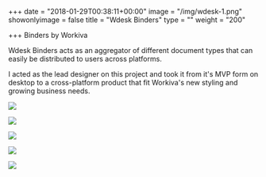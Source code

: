 +++
date = "2018-01-29T00:38:11+00:00"
image = "/img/wdesk-1.png"
showonlyimage = false
title = "Wdesk Binders"
type = ""
weight = "200"

+++
Binders by Workiva
<!--more-->

Wdesk Binders acts as an aggregator of different document types that can easily be distributed to users across platforms.

I acted as the lead designer on this project and took it from it's MVP form on desktop to a cross-platform product that fit Workiva's new styling and growing business needs.

![](/img/wdesk-1.png)

![](/img/wdesk-2.png)

![](/img/wdesk-3.png)

![](/img/wdesk-4.png)

![](/img/wdesk-5.png)